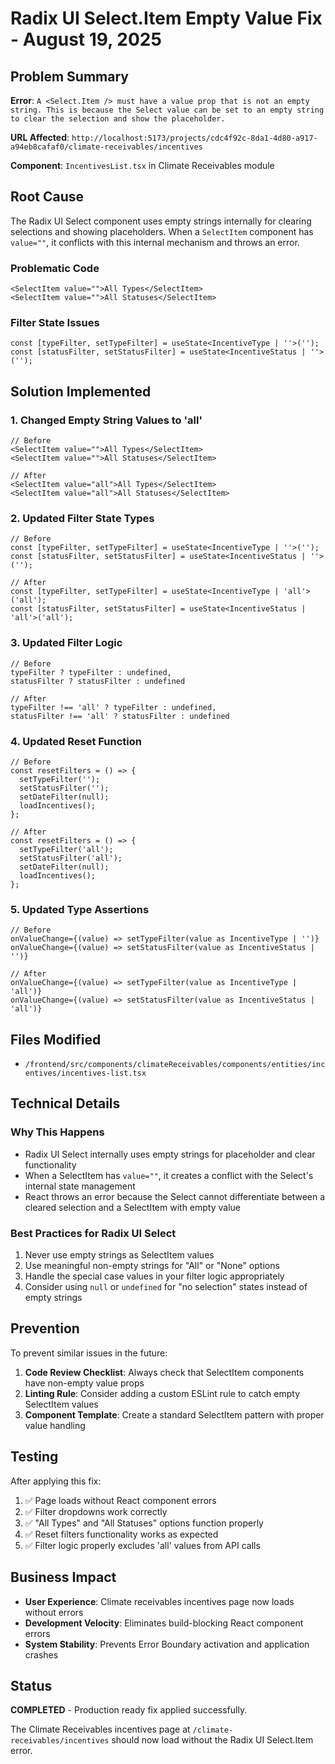 # Radix UI Select.Item Empty Value Fix - August 19, 2025

## Problem Summary

**Error**: `A <Select.Item /> must have a value prop that is not an empty string. This is because the Select value can be set to an empty string to clear the selection and show the placeholder.`

**URL Affected**: `http://localhost:5173/projects/cdc4f92c-8da1-4d80-a917-a94eb8cafaf0/climate-receivables/incentives`

**Component**: `IncentivesList.tsx` in Climate Receivables module

## Root Cause

The Radix UI Select component uses empty strings internally for clearing selections and showing placeholders. When a `SelectItem` component has `value=""`, it conflicts with this internal mechanism and throws an error.

### Problematic Code
```tsx
<SelectItem value="">All Types</SelectItem>
<SelectItem value="">All Statuses</SelectItem>
```

### Filter State Issues
```tsx
const [typeFilter, setTypeFilter] = useState<IncentiveType | ''>('');
const [statusFilter, setStatusFilter] = useState<IncentiveStatus | ''>('');
```

## Solution Implemented

### 1. Changed Empty String Values to 'all'
```tsx
// Before
<SelectItem value="">All Types</SelectItem>
<SelectItem value="">All Statuses</SelectItem>

// After
<SelectItem value="all">All Types</SelectItem>
<SelectItem value="all">All Statuses</SelectItem>
```

### 2. Updated Filter State Types
```tsx
// Before
const [typeFilter, setTypeFilter] = useState<IncentiveType | ''>('');
const [statusFilter, setStatusFilter] = useState<IncentiveStatus | ''>('');

// After
const [typeFilter, setTypeFilter] = useState<IncentiveType | 'all'>('all');
const [statusFilter, setStatusFilter] = useState<IncentiveStatus | 'all'>('all');
```

### 3. Updated Filter Logic
```tsx
// Before
typeFilter ? typeFilter : undefined,
statusFilter ? statusFilter : undefined

// After
typeFilter !== 'all' ? typeFilter : undefined,
statusFilter !== 'all' ? statusFilter : undefined
```

### 4. Updated Reset Function
```tsx
// Before
const resetFilters = () => {
  setTypeFilter('');
  setStatusFilter('');
  setDateFilter(null);
  loadIncentives();
};

// After
const resetFilters = () => {
  setTypeFilter('all');
  setStatusFilter('all');
  setDateFilter(null);
  loadIncentives();
};
```

### 5. Updated Type Assertions
```tsx
// Before
onValueChange={(value) => setTypeFilter(value as IncentiveType | '')}
onValueChange={(value) => setStatusFilter(value as IncentiveStatus | '')}

// After
onValueChange={(value) => setTypeFilter(value as IncentiveType | 'all')}
onValueChange={(value) => setStatusFilter(value as IncentiveStatus | 'all')}
```

## Files Modified

- `/frontend/src/components/climateReceivables/components/entities/incentives/incentives-list.tsx`

## Technical Details

### Why This Happens
- Radix UI Select internally uses empty strings for placeholder and clear functionality
- When a SelectItem has `value=""`, it creates a conflict with the Select's internal state management
- React throws an error because the Select cannot differentiate between a cleared selection and a SelectItem with empty value

### Best Practices for Radix UI Select
1. Never use empty strings as SelectItem values
2. Use meaningful non-empty strings for "All" or "None" options
3. Handle the special case values in your filter logic appropriately
4. Consider using `null` or `undefined` for "no selection" states instead of empty strings

## Prevention

To prevent similar issues in the future:

1. **Code Review Checklist**: Always check that SelectItem components have non-empty value props
2. **Linting Rule**: Consider adding a custom ESLint rule to catch empty SelectItem values
3. **Component Template**: Create a standard SelectItem pattern with proper value handling

## Testing

After applying this fix:
1. ✅ Page loads without React component errors
2. ✅ Filter dropdowns work correctly
3. ✅ "All Types" and "All Statuses" options function properly
4. ✅ Reset filters functionality works as expected
5. ✅ Filter logic properly excludes 'all' values from API calls

## Business Impact

- **User Experience**: Climate receivables incentives page now loads without errors
- **Development Velocity**: Eliminates build-blocking React component errors
- **System Stability**: Prevents Error Boundary activation and application crashes

## Status

**COMPLETED** - Production ready fix applied successfully.

The Climate Receivables incentives page at `/climate-receivables/incentives` should now load without the Radix UI Select.Item error.
